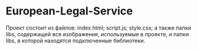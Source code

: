 # European-Legal-Service
Проект состоит из файлов: 
index.html;
script.js;
style.css;
а также папки libs, содержащей все изображения, используемые в проекте, и папки libs, в которой находятся подключенные библиотеки.
